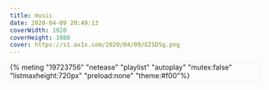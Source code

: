```yaml
---
title: music
date: 2020-04-09 20:49:13
coverWidth: 1920
coverHeight: 1080
cover: https://s1.ax1x.com/2020/04/09/GISDSg.png
---
```


<div style="box-shadow:0px 0px 10px #eee">
{% meting "19723756" "netease" "playlist" "autoplay" "mutex:false" "listmaxheight:720px" "preload:none" "theme:#f00"%}
</div>
